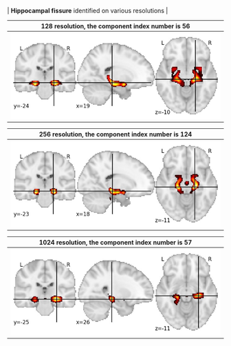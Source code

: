 


| **Hippocampal fissure** identified on various resolutions |

| 128 resolution, the component index number is 56|  
|:---:|  
| ![Component 128](../128/final/56.jpg "From component 128: Hippocampal fissure") |

| 256 resolution, the component index number is 124|  
|:---:|  
| ![Component 256](../256/final/124.jpg "From component 256: Hippocampal fissure") |

| 1024 resolution, the component index number is 57|  
|:---:|  
| ![Component 1024](../1024/final/57.jpg "From component 1024: Hippocampal fissure") |